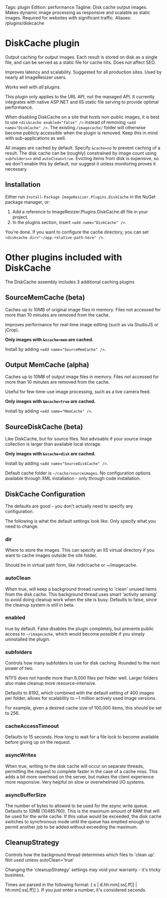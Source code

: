 Tags: plugin
Edition: performance
Tagline: Disk cache output images. Makes dynamic image processing as responsive and scalable as static images. Required for websites with significant traffic.
Aliases: /plugins/diskcache


# DiskCache plugin

Output caching for output images. Each result is stored on disk as a single file, and can be served as a static file for cache hits. Does not affect SEO.

Improves latency and scalability. Suggested for all production sites. Used by nearly all ImageResizer users. 

Works well with *all* plugins.

This plugin only applies to the URL API, not the managed API. It currently integrates with native ASP.NET and IIS static file serving to provide optimal performance.

When disabling DiskCache on a site that hosts non-public images, it is best to use `<diskcache enabled="false" />` instead of removing `<add name="DiskCache" />`. The existing `/imagecache/` folder will otherwise become publicly accessible when the plugin is removed. Keep this in mind with sub-applications as well.

All images are cached by default. Specify `&cache=no` to prevent caching of a result. The disk cache can be (roughly) constrained by image count using `subfolders=x` and `autoClean=true`. Evicting items from disk is expensive, so we don't enable this by default, nor suggest it unless monitoring proves it necessary.

## Installation

Either run `Install-Package ImageResizer.Plugins.DiskCache` in the NuGet package manager, or:

1. Add a reference to ImageResizer.Plugins.DiskCache.dll file in your project.
2. In the plugins section, insert `<add name="DiskCache" />`.

You're done. If you want to configure the cache directory, you can set `<diskcache dir="~/app-relative-path-here" />`. 


# Other plugins included with DiskCache

The DiskCache assembly includes 3 additional caching plugins

## SourceMemCache (beta)

Caches up to 10MB of original image files in memory. Files not accessed for more than 10 minutes are removed from the cache.

Improves performance for real-time image editing (such as via StudioJS or jCrop).

**Only images with `&scache=mem` are cached.**

Install by adding `<add name="SourceMemCache" />`.


## Output MemCache (alpha)

Caches up to 10MB of output image files in memory. Files not accessed for more than 10 minutes are removed from the cache.

Useful for few-time-use image processing, such as a live camera feed. 

**Only images with `&mcache=true` are cached.**

Install by adding `<add name="MemCache" />`.

## SourceDiskCache (beta)

Like DiskCache, but for source files. Not advisable if your source image collection is larger than available local storage.

**Only images with `&scache=disk` are cached.**

Install by adding `<add name="SourceDiskCache" />`.

Default cache folder is `~/cache/sourceimages`. No configuration options available through XML installation - only through code installation.

## DiskCache Configuration

The defaults are good - you don't actually need to specify any configuration. 

The following is what the default settings look like. Only specify what you need to change.

  <diskCache dir="~/imagecache" autoClean="false" enabled="true"
   subfolders="8192" cacheAccessTimeout="15000" asyncWrites="false" asyncBufferSize="10485760" />
  
  <cleanupStrategy startupDelay="00:05" minDelay="00:00:20" maxDelay="00:05" 
    optimalWorkSegmentLength="00:00:04" 
    targetItemsPerFolder="400" maximumItemsPerFolder="1000" 
    avoidRemovalIfCreatedWithin="24:00" avoidRemovalIfUsedWithin="4.00:00" 
    prohibitRemovalIfUsedWithin="00:05" prohibitRemovalIfCreatedWithin="00:10" />
  

### dir

Where to store the images. This can specify an IIS virtual directory if you want to cache images outside the site folder.

Should be in virtual path form, like /vdir/cache or ~/imagecache.

### autoClean

When true, will keep a background thread running to 'clean' unused items from the disk cache. This background thread uses smart 'activity sensing' to avoid doing cleanup work when the site is busy. 
Defaults to false, since the cleanup system is still in beta.

### enabled

true by default. False disables the plugin completely, but prevents public access to `~/imagecache`, which would become possible if you simply uninstalled the plugin.

### subfolders

Controls how many subfolders to use for disk caching. Rounded to the next power of two. 

NTFS does not handle more than 8,000 files per folder well. Larger folders also make cleanup more resource-intensive.

Defaults to 8192, which combined with the default setting of 400 images per folder, allows for scalability to ~1 million actively used image versions. 

For example, given a desired cache size of 100,000 items, this should be set to 256.

### cacheAccessTimeout

Defaults to 15 seconds. How long to wait for a file lock to become available before giving up on the request.

### asyncWrites

When true, writing to the disk cache will occur on separate threads, permitting the request to complete faster in the case of a cache miss. 
This adds a bit more overhead on the server, but makes the client experience more responsive. Very helpful on slow or overwhelmed I/O systems.

### asyncBufferSize

The number of bytes to allowed to be used for the async write queue. Defaults to 10MB (10485760). This is the maximum amount of RAM that will be used for the write cache. 
If this value would be exceeded, the disk cache switches to synchronous mode until the queue has emptied enough to permit another job to be added without exceeding the maximum.


## CleanupStrategy

Controls how the background thread determines which files to 'clean up'. Not used unless autoClean='true'

Changing the 'cleanupStrategy' settings may void your warranty - it's tricky business.

Times are parsed in the following format:  { s \| d.hh:mm[:ss[.ff]] \| hh:mm[:ss[.ff]] }. If you just enter a number, it's considered seconds.


